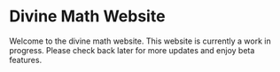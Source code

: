 # Divine Math Website

Welcome to the divine math website. This website is currently a work in progress. Please check back later for more updates and enjoy beta features.
